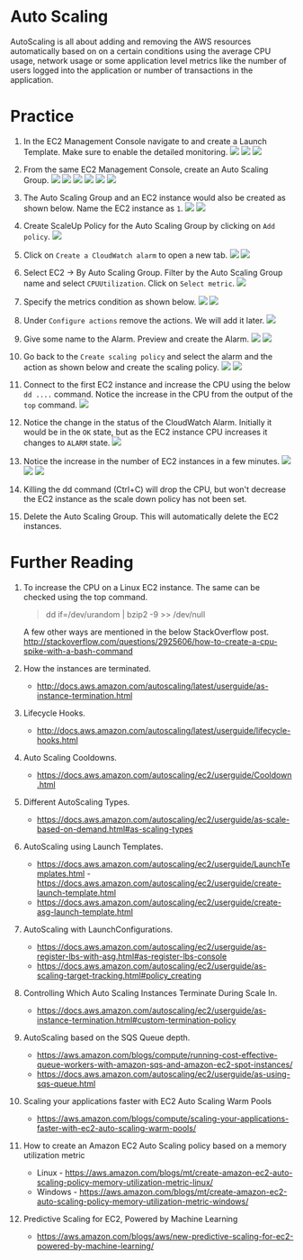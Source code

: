 # Auto Scaling

AutoScaling is all about adding and removing the AWS resources automatically based on on a certain conditions using the average CPU usage, network usage or some application level metrics like the number of users logged into the application or number of transactions in the application.

# Practice

1. In the EC2 Management Console navigate to and create a Launch Template. Make sure to enable the detailed monitoring.
![](images/2021-04-21-13-00-22.png)
![](images/2021-04-21-13-04-17.png)
![](images/2021-04-21-13-05-32.png)

1. From the same EC2 Management Console, create an Auto Scaling Group.
![](images/2021-04-21-13-07-11.png)
![](images/2021-04-21-13-08-28.png)
![](images/2021-04-21-13-09-21.png)
![](images/2021-04-21-13-09-50.png)
![](images/2021-04-21-13-10-21.png)
![](images/2021-04-21-13-11-02.png)

1. The Auto Scaling Group and an EC2 instance would also be created as shown below. Name the EC2 instance as `1`.
![](images/2021-04-21-13-12-38.png)
![](images/2021-04-21-13-23-34.png)

1. Create ScaleUp Policy for the Auto Scaling Group by clicking on `Add policy`.
![](images/2021-04-21-13-24-52.png)

1. Click on `Create a CloudWatch alarm` to open a new tab.
![](images/2021-04-21-13-26-24.png)
![](images/2021-04-21-13-27-31.png)

1. Select EC2 -> By Auto Scaling Group. Filter by the Auto Scaling Group name and select `CPUUtilization`. Click on `Select metric`.
![](images/2021-04-21-13-29-36.png)

1. Specify the metrics condition as shown below.
![](images/2021-04-21-13-31-03.png)
![](images/2021-04-21-13-31-26.png)

1. Under `Configure actions` remove the actions. We will add it later.
![](images/2021-04-21-13-32-35.png)

1. Give some name to the Alarm. Preview and create the Alarm.
![](images/2021-04-21-13-33-26.png)
![](images/2021-04-21-13-34-51.png)

1. Go back to the `Create scaling policy` and select the alarm and the action as shown below and create the scaling policy.
![](images/2021-04-21-13-36-34.png)
![](images/2021-04-21-13-37-30.png)

1. Connect to the first EC2 instance and increase the CPU using the below `dd ....` command. Notice the increase in the CPU from the output of the `top` command.
![](images/2021-04-21-13-40-55.png)

1. Notice the change in the status of the CloudWatch Alarm. Initially it would be in the `OK` state, but as the EC2 instance CPU increases it changes to `ALARM` state. 
![](images/2021-04-21-13-44-00.png)

1. Notice the increase in the number of EC2 instances in a few minutes.
![](images/2021-04-21-13-45-35.png)
![](images/2021-04-21-14-09-30.png)
![](images/2021-04-21-14-10-10.png)

1. Killing the dd command (Ctrl+C) will drop the CPU, but won't decrease the EC2 instance as the scale down policy has not been set.

1. Delete the Auto Scaling Group. This will automatically delete the EC2 instances.

# Further Reading

1. To increase the CPU on a Linux EC2 instance. The same can be checked using the top command.
   >dd if=/dev/urandom | bzip2 -9 >> /dev/null

    A few other ways are mentioned in the below StackOverflow post.\
    http://stackoverflow.com/questions/2925606/how-to-create-a-cpu-spike-with-a-bash-command

1. How the instances are terminated.
    - http://docs.aws.amazon.com/autoscaling/latest/userguide/as-instance-termination.html

1. Lifecycle Hooks.
    - http://docs.aws.amazon.com/autoscaling/latest/userguide/lifecycle-hooks.html

1. Auto Scaling Cooldowns.
    - https://docs.aws.amazon.com/autoscaling/ec2/userguide/Cooldown.html

1. Different AutoScaling Types.
    - https://docs.aws.amazon.com/autoscaling/ec2/userguide/as-scale-based-on-demand.html#as-scaling-types

1. AutoScaling using Launch Templates.
    - https://docs.aws.amazon.com/autoscaling/ec2/userguide/LaunchTemplates.html
     -https://docs.aws.amazon.com/autoscaling/ec2/userguide/create-launch-template.html
    - https://docs.aws.amazon.com/autoscaling/ec2/userguide/create-asg-launch-template.html

1. AutoScaling with LaunchConfigurations.
    - https://docs.aws.amazon.com/autoscaling/ec2/userguide/as-register-lbs-with-asg.html#as-register-lbs-console
    - https://docs.aws.amazon.com/autoscaling/ec2/userguide/as-scaling-target-tracking.html#policy_creating

1. Controlling Which Auto Scaling Instances Terminate During Scale In.
    - https://docs.aws.amazon.com/autoscaling/ec2/userguide/as-instance-termination.html#custom-termination-policy

1. AutoScaling based on the SQS Queue depth.
    - https://aws.amazon.com/blogs/compute/running-cost-effective-queue-workers-with-amazon-sqs-and-amazon-ec2-spot-instances/
    - https://docs.aws.amazon.com/autoscaling/ec2/userguide/as-using-sqs-queue.html

1. Scaling your applications faster with EC2 Auto Scaling Warm Pools
    - https://aws.amazon.com/blogs/compute/scaling-your-applications-faster-with-ec2-auto-scaling-warm-pools/

1. How to create an Amazon EC2 Auto Scaling policy based on a memory utilization metric
    - Linux - https://aws.amazon.com/blogs/mt/create-amazon-ec2-auto-scaling-policy-memory-utilization-metric-linux/
    - Windows - https://aws.amazon.com/blogs/mt/create-amazon-ec2-auto-scaling-policy-memory-utilization-metric-windows/

1. Predictive Scaling for EC2, Powered by Machine Learning
    - https://aws.amazon.com/blogs/aws/new-predictive-scaling-for-ec2-powered-by-machine-learning/